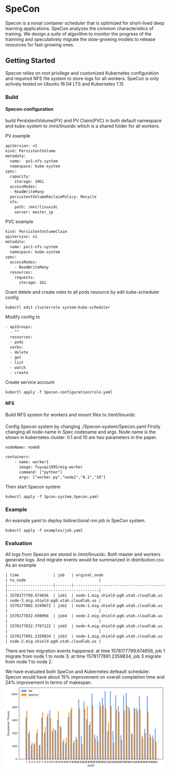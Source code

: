 # SpeCon

Specon is a noval container scheduler that is optimized for short-lived deep learning applications. SpeCon analyzes the common characteristics of training. We design a suite of algorithm to monitor the progress of the trainning and speculatively migrate the slow-growing models to release resources for fast-growing ones.

## Getting Started

Specon relies on root privilege and customized Kubernetes configuration and required NFS file system to store logs for all workers. SpeCon is only actively tested on Ubuntu 16.04 LTS and Kubernetes 1.15

### Build

#### Specon-configuration

build PersistentVolume(PV) and PV Claim(PVC) in both default namespace and kube-system to /mnt/linuxidx which is a shared folder for all workers.

PV example
```buildoutcfg
apiVersion: v1
kind: PersistentVolume
metadata:
  name:  pv1-nfs-system
  namespace: kube-system
spec:
  capacity:
    storage: 10Gi
  accessModes:
  - ReadWriteMany
  persistentVolumeReclaimPolicy: Recycle
  nfs:
    path: /mnt/linuxidc
    server: master_ip
```
PVC example
```buildoutcfg
kind: PersistentVolumeClaim
apiVersion: v1
metadata:
  name: pvc1-nfs-system
  namespace: kube-system
spec:
  accessModes:
    - ReadWriteMany
  resources:
    requests:
      storage: 2Gi
```
Grant delete and create roles to all pods resource by edit kube-scheduler config
```buildoutcfg
kubectl edit clusterrole system:kube-scheduler
```
Modify config to
```buildoutcfg
- apiGroups:
  - ""
  resources:
  - pods
  verbs:
  - delete
  - get
  - list
  - watch
  - create
```
Create service account
```buildoutcfg
kubectl apply -f Specon-configuration/role.yaml
```

#### NFS 
Build NFS system for workers and mount files to /mnt/linuxidc

####
Config Specon system by changing ./Specon-system/Specon.yaml
Firstly changing all node-name in Spec.nodename and args. Node name is the shown in kubernetes cluster. 0.1 and 10 are two parameters in the paper.
```buildoutcfg
nodeName: node0
```
```buildoutcfg
containers:
    - name: worker1
      image: fuyuqi1995/mig-worker
      command: ["python"]
      args: ["worker.py","node1","0.1","10"]
```
Then start Specon system
```buildoutcfg
kubectl apply -f Spcon-system.Specon.yaml
```
### Example

An example yaml to deploy bidirectional rnn job in SpeCon system.
```buildoutcfg
kubectl apply -f examples/job.yaml
```
### Evaluation
All logs from Specon are stored in /mnt/linuxidc. Both master and workers generate logs. And migrate events would be summarized in distribution.csv. As an example
```buildoutcfg
| time               | job   | orginal_node                           | to_node                                |
|--------------------|-------|----------------------------------------|----------------------------------------|
| 1578177799.674656  | job1  | node-1.mig.shield-pg0.utah.cloudlab.us | node-3.mig.shield-pg0.utah.cloudlab.us |
| 1578177802.5349672 | job2  | node-1.mig.shield-pg0.utah.cloudlab.us |                                        |
| 1578177832.698994  | job4  | node-2.mig.shield-pg0.utah.cloudlab.us |                                        |
| 1578177832.7767122 | job5  | node-4.mig.shield-pg0.utah.cloudlab.us |                                        |
| 1578177891.2359834 | job3  | node-1.mig.shield-pg0.utah.cloudlab.us | node-2.mig.shield-pg0.utah.cloudlab.us |
```
There are two migration events happened: at time 1578177799.674656, job 1 migrate from node 1 to node 3; at time 1578177891.2359834, job 3 migrate from node 1 to node 2.


We have evaluated both SpeCon and Kubernetes defeault scheduler. Specon would have about 15% improvement on overall completion time and 24% improvement in terms of makespan.
![avatar](./images/completion_bar.png)


